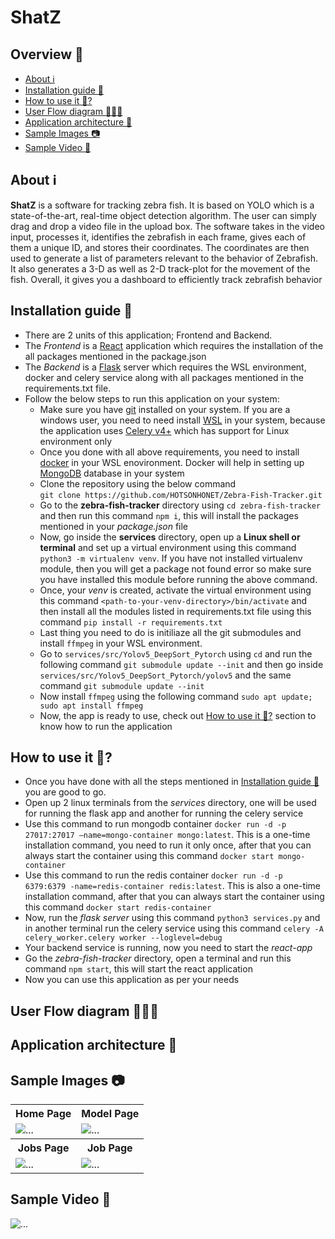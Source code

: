 # ShatZ

## Overview 📃

<!-- TOC -->
- [About ℹ](#about)
- [Installation guide 🦮](#installatin-guide)
- [How to use it 🤔?](#how-to-use-it)
- [User Flow diagram 👨🏼‍💻](#user-flow-diagram)
- [Application architecture 🚜](#application-architecture)
- [Sample Images 📷](#sample-images)
- [Sample Video 🎥](#sample-video)

<!-- /TOC -->

<h2 id="about">About ℹ</h2>

<p> <strong>ShatZ</strong> is a software for tracking zebra fish. It is based on YOLO which is a state-of-the-art, real-time object detection algorithm. The user can simply drag and drop a video file in the upload box. The software takes in the video input, processes it, identifies the zebrafish in each frame, gives each of them a unique ID, and stores their coordinates. The coordinates are then used to generate a list of parameters relevant to the behavior of Zebrafish. It also generates a 3-D as well as 2-D track-plot for the movement of the fish. Overall, it gives you a dashboard to efficiently track zebrafish behavior</p>
            

<h2 id="installatin-guide">Installation guide 🦮</h2>

- There are 2 units of this application; Frontend and Backend. 
- The *Frontend* is a [React](https://reactjs.org) application which requires the installation of the all packages mentioned in the package.json
- The *Backend* is a [Flask](https://flask.palletsprojects.com/en/2.2.x/quickstart/) server which requires the WSL environment, docker and celery service along with all packages mentioned in the requirements.txt file.
- Follow the below steps to run this application on your system:
  - Make sure you have [git](https://git-scm.com/downloads) installed on your system. If you are a windows user, you need to need install [WSL](https://learn.microsoft.com/en-us/windows/wsl/install) in your system, because the application uses [Celery v4+](https://docs.celeryq.dev/en/stable/getting-started/introduction.html) which has support for Linux environment only
  - Once you done with all above requirements, you need to install [docker](https://www.docker.com) in your WSL enovironment. Docker will help in setting up [MongoDB](https://www.mongodb.com/try/download/community) database in your system 
  - Clone the repository using the below command </br> `git clone https://github.com/HOTSONHONET/Zebra-Fish-Tracker.git`
  - Go to the **zebra-fish-tracker** directory using `cd zebra-fish-tracker` and then run this command `npm i`, this will install the packages mentioned in your *package.json* file
  - Now, go inside the **services** directory, open up a **Linux shell or terminal** and set up a virtual environment using this command `python3 -m virtualenv venv`. If you have not installed virtualenv module, then you will get a package not found error so make sure you have installed this module before running the above command.
  - Once, your *venv* is created, activate the virtual environment using this command `<path-to-your-venv-directory>/bin/activate` and then install all the modules listed in requirements.txt file using this command `pip install -r requirements.txt`
  - Last thing you need to do is initiliaze all the git submodules and install `ffmpeg` in your WSL environment.
  - Go to `services/src/Yolov5_DeepSort_Pytorch` using `cd` and run the following command `git submodule update --init` and then go inside `services/src/Yolov5_DeepSort_Pytorch/yolov5` and the same command `git submodule update --init`
  - Now install `ffmpeg` using the following command `sudo apt update; sudo apt install ffmpeg`
  - Now, the app is ready to use, check out [How to use it 🤔?](#how-to-use-it) section to know how to run the application



<h2 id="how-to-use-it">How to use it 🤔?</h2>

- Once you have done with all the steps mentioned in [Installation guide 🦮](#installatin-guide) you are good to go.
- Open up 2 linux terminals from the *services* directory, one will be used for running the flask app and another for running the celery service
- Use this command to run mongodb container `docker run -d -p 27017:27017 –name=mongo-container mongo:latest`. This is a one-time installation command, you need to run it only once, after that you can always start the container using this command `docker start mongo-container`
- Use this command to run the redis container `docker run -d -p 6379:6379 -name=redis-container redis:latest`. This is also a one-time installation command, after that you can always start the container using this command `docker start redis-container`
- Now, run the *flask server* using this command `python3 services.py` and in another terminal run the celery service using this command `celery -A celery_worker.celery worker --loglevel=debug`
- Your backend service is running, now you need to start the *react-app*
- Go the *zebra-fish-tracker* directory, open a terminal and run this command `npm start`, this will start the react application
- Now you can use this application as per your needs

<h2 id="user-flow-diagram">User Flow diagram 👨🏼‍💻</h2>
<h2 id="application-architecture">Application architecture 🚜</h2>
<h2 id="sample-images">Sample Images 📷</h2>

<table>
  <tr>
    <th>Home Page</th>
    <th>Model Page</th>
  </tr>
  <tr>
    <td><img src="https://user-images.githubusercontent.com/56304060/191432733-4090bad4-456e-4bfc-b968-b9b70b126143.png" alt="..." /></td>
    <td><img src="https://user-images.githubusercontent.com/56304060/191432708-2a15a249-72e5-4380-906c-9cb7c274b086.png" alt="..." /></td>
  </tr>
  <tr>
    <th>Jobs Page</th>
    <th>Job Page</th>
  </tr>
  <tr>
    <td><img src="https://user-images.githubusercontent.com/56304060/191432699-97499b0a-4e2c-4547-8ff6-65d59fec5759.png" alt="..." /></td>
    <td><img src="https://user-images.githubusercontent.com/56304060/191432691-166f75a4-c8b2-470a-ac60-a2755a5ab8f7.png" alt="..." /></td>
  </tr>
</table>

<h2 id="sample-video">Sample Video 🎥</h2>
<img src="https://user-images.githubusercontent.com/56304060/191437054-b48f363f-1e0d-453a-8364-df984673a080.gif" alt="..." />

